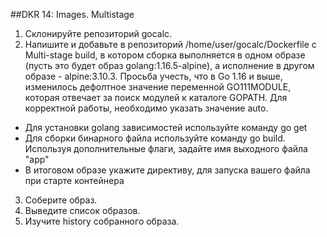##DKR 14: Images. Multistage

1. Склонируйте репозиторий gocalc.
2. Напишите и добавьте в репозиторий /home/user/gocalc/Dockerfile с Multi-stage build, в котором сборка выполняется в одном образе (пусть это будет образ golang:1.16.5-alpine), а исполнение в другом образе - alpine:3.10.3. Просьба учесть, что в Go 1.16 и выше, изменилось дефолтное значение переменной GO111MODULE, которая отвечает за поиск модулей к каталоге GOPATH. Для корректной работы, необходимо указать значение auto.
* Для установки golang зависимостей используйте команду go get
* Для сборки бинарного файла используйте команду go build. Используя дополнительные флаги, задайте имя выходного файла "app"
* В итоговом образе укажите директиву, для запуска вашего файла при старте контейнера
3. Соберите образ.
4. Выведите список образов.
6. Изучите history собранного образа.
